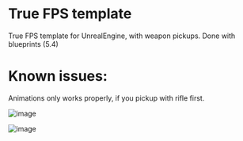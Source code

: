 # True FPS template
True FPS template for UnrealEngine, with weapon pickups. Done with blueprints (5.4)

# Known issues:
Animations only works properly, if you pickup with rifle first.


![image](https://github.com/user-attachments/assets/06d052c5-7823-4c5d-a141-1052be956a1e)

![image](https://github.com/user-attachments/assets/77e095d1-14ce-4afc-ae22-96e4863ce0c3)
